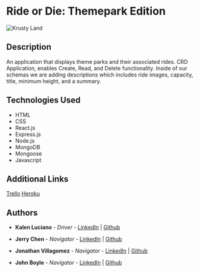 # Ride or Die: Themepark Edition

![Krusty Land](https://static.wikia.nocookie.net/heroism/images/1/17/The_Krustyland.jpg/revision/latest?cb=20200502000018)

## Description

An application that displays theme parks and their associated rides. CRD Application, enables Create, Read, and Delete functionality. Inside of our schemas we are adding descriptions which includes ride images, capacity, title, minimum height, and a summary.


## Technologies Used

  - HTML
  - CSS
  - React.js
  - Express.js
  - Node.js
  - MongoDB
  - Mongoose
  - Javascript


## Additional Links

[Trello](https://trello.com/b/pK6uhXt1/theme-park-trello)
[Heroku]()



## Authors



  - **Kalen Luciano** - *Driver* -
    [LinkedIn](https://www.linkedin.com/in/kalenluciano/) | [Github](https://github.com/kalenluciano)

  - **Jerry Chen** - *Navigator* -
    [LinkedIn](https://www.linkedin.com/in/jerrychen31/) | [Github](https://github.com/Bluepanda93)

  - **Jonathan Villagomez** - *Navigator* -
    [LinkedIn](https://www.linkedin.com/in/jonathanvillagomezhernandez/) | [Github](https://github.com/VillagomezHJonathan)

  - **John Boyle** - *Navigator* -
    [LinkedIn](https://www.linkedin.com/in/john-boyle-dev/) | [Github](https://github.com/stardust-4)


